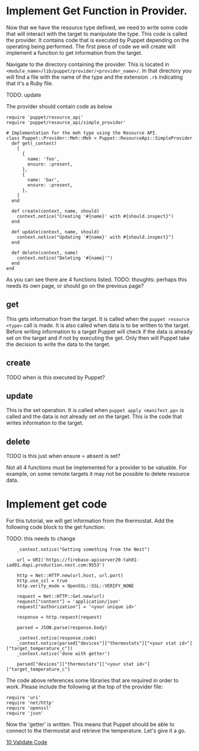 # Implement Get Function in Provider.

Now that we have the resource type defined, we need to write some code that will interact with the target to manipulate the type. This code is called the provider. It contains code that is executed by Puppet depending on the operating being performed. The first piece of code we will create will implement a function to get information from the target.

Navigate to the directory containing the provider. This is located in ```<module_name>/lib/puppet/provider/<provider_name>/```. In that directory you will find a file with the name of the type and the extension ```.rb``` indicating that it's a Ruby file.

TODO: update 

The provider should contain code as below

```
require 'puppet/resource_api'
require 'puppet/resource_api/simple_provider'

# Implementation for the meh type using the Resource API.
class Puppet::Provider::Meh::Meh < Puppet::ResourceApi::SimpleProvider
  def get(_context)
    [
      {
        name: 'foo',
        ensure: :present,
      },
      {
        name: 'bar',
        ensure: :present,
      },
    ]
  end

  def create(context, name, should)
    context.notice("Creating '#{name}' with #{should.inspect}")
  end

  def update(context, name, should)
    context.notice("Updating '#{name}' with #{should.inspect}")
  end

  def delete(context, name)
    context.notice("Deleting '#{name}'")
  end
end
```

As you can see there are 4 functions listed. TODO: thoughts: perhaps this needs its own page, or should go on the previous page?

## get
This gets information from the target. It is called when the ```puppet resource <type>``` call is made. It is also called when data is to be written to the target. Before writing information to a target Puppet will check if the data is already set on the target and if not by executing the get. Only then will Puppet take the decision to write the data to the target.

## create
TODO when is this executed by Puppet?

## update
This is the set operation. It is called when ```puppet apply <manifest.pp>``` is called and the data is not already set on the target. This is the code that writes information to the target.

## delete
TODO is this just when ensure = absent is set?

Not all 4 functions must be implemented for a provider to be valuable. For example, on some remote targets it may not be possible to delete resource data.

# Implement get code
For this tutorial, we will get information from the thermostat. Add the following code block to the get function:

TODO: this needs to change

```
    _context.notice("Getting something from the Nest")

    url = URI('https://firebase-apiserver20-tah01-iad01.dapi.production.nest.com:9553')

    http = Net::HTTP.new(url.host, url.port)
    http.use_ssl = true
    http.verify_mode = OpenSSL::SSL::VERIFY_NONE

    request = Net::HTTP::Get.new(url)
    request["content"] = 'application/json'
    request["authorization"] = '<your unique id>'

    response = http.request(request)

    parsed = JSON.parse(response.body)

    _context.notice(response.code)
    _context.notice(parsed["devices"]["thermostats"]["<your stat id>"]["target_temperature_c"])
    _context.notice('done with getter')
    
    parsed["devices"]["thermostats"]["<your stat id>"]["target_temperature_c"]
```

The code above references some libraries that are required in order to work. Please include the following at the top of the provider file:

```
require 'uri'
require 'net/http'
require 'openssl'
require 'json'
```

Now the 'getter' is written. This means that Puppet should be able to connect to the thermostat and retrieve the temperature. Let's give it a go.

[10 Validate Code](../10-validate-code)
